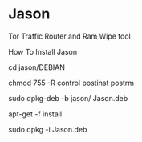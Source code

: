# Jason
Tor Traffic Router and Ram Wipe tool 

How To Install Jason 

cd jason/DEBIAN 

chmod 755 -R control postinst postrm 



sudo dpkg-deb -b jason/ Jason.deb


apt-get -f install

sudo dpkg -i Jason.deb



